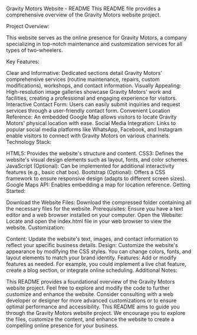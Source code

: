 Gravity Motors Website - README
This README file provides a comprehensive overview of the Gravity Motors website project.

Project Overview:

This website serves as the online presence for Gravity Motors, a company specializing in top-notch maintenance and customization services for all types of two-wheelers.

Key Features:

Clear and Informative: Dedicated sections detail Gravity Motors' comprehensive services (routine maintenance, repairs, custom modifications), workshops, and contact information.
Visually Appealing: High-resolution image galleries showcase Gravity Motors' work and facilities, creating a professional and engaging experience for visitors.
Interactive Contact Form: Users can easily submit inquiries and request services through a user-friendly contact form.
Convenient Location Reference: An embedded Google Map allows visitors to locate Gravity Motors' physical location with ease.
Social Media Integration: Links to popular social media platforms like WhatsApp, Facebook, and Instagram enable visitors to connect with Gravity Motors on various channels.
Technology Stack:

HTML5: Provides the website's structure and content.
CSS3: Defines the website's visual design elements such as layout, fonts, and color schemes.
JavaScript (Optional): Can be implemented for additional interactivity features (e.g., basic chat box).
Bootstrap (Optional): Offers a CSS framework to ensure responsive design (adapts to different screen sizes).
Google Maps API: Enables embedding a map for location reference.
Getting Started:

Download the Website Files: Download the compressed folder containing all the necessary files for the website.
Prerequisites: Ensure you have a text editor and a web browser installed on your computer.
Open the Website: Locate and open the index.html file in your web browser to view the website.
Customization:

Content: Update the website's text, images, and contact information to reflect your specific business details.
Design: Customize the website's appearance by modifying the CSS styles. You can change colors, fonts, and layout elements to match your brand identity.
Features: Add or modify features as needed. For example, you could implement a live chat feature, create a blog section, or integrate online scheduling.
Additional Notes:

This README provides a foundational overview of the Gravity Motors website project. Feel free to explore and modify the code to further customize and enhance the website.
Consider consulting with a web developer or designer for more advanced customizations or to ensure optimal performance and accessibility.
This README aims to guide you through the Gravity Motors website project. We encourage you to explore the files, customize the content, and enhance the website to create a compelling online presence for your business.
